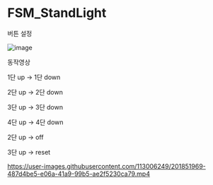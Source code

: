# FSM_StandLight


버튼 설정

![image](https://user-images.githubusercontent.com/113006249/201827066-834cc5cb-4918-4d34-a08f-96ba15896960.png)



동작영상

1단 up -> 1단 down

2단 up -> 2단 down

3단 up -> 3단 down

4단 up -> 4단 down

2단 up -> off

3단 up -> reset 







https://user-images.githubusercontent.com/113006249/201851969-487d4be5-e06a-41a9-99b5-ae2f5230ca79.mp4


